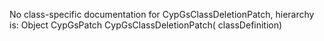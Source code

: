 No class-specific documentation for CypGsClassDeletionPatch, hierarchy is: 
Object
  CypGsPatch
    CypGsClassDeletionPatch( classDefinition)

